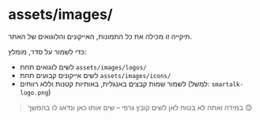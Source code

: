 # assets/images/

תיקייה זו מכילה את כל התמונות, האייקונים והלוגואים של האתר.

כדי לשמור על סדר, מומלץ:

- לשים לוגואים תחת `assets/images/logos/`
- לשים אייקונים קבועים תחת `assets/images/icons/`
- לשמור שמות קבצים באנגלית, באותיות קטנות וללא רווחים (למשל: `smartalk-logo.png`)

> במידה ואתה לא בטוח לאן לשים קובץ גרפי – שים אותו כאן ונדאג לו בהמשך 😊
